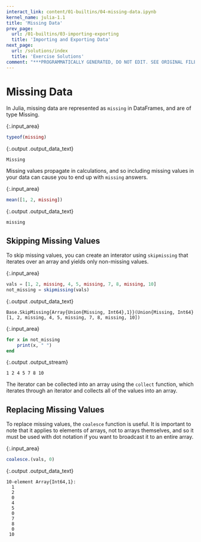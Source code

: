 ```yaml
---
interact_link: content/01-builtins/04-missing-data.ipynb
kernel_name: julia-1.1
title: 'Missing Data'
prev_page:
  url: /01-builtins/03-importing-exporting
  title: 'Importing and Exporting Data'
next_page:
  url: /solutions/index
  title: 'Exercise Solutions'
comment: "***PROGRAMMATICALLY GENERATED, DO NOT EDIT. SEE ORIGINAL FILES IN /content***"
---
```


# Missing Data

In Julia, missing data are represented as `missing` in DataFrames, and are of type Missing. 



{:.input_area}
```julia
typeof(missing)
```





{:.output .output_data_text}
```
Missing
```



Missing values propagate in calculations, and so including missing values in your data can cause you to end up with `missing` answers.



{:.input_area}
```julia
mean([1, 2, missing])
```





{:.output .output_data_text}
```
missing
```



## Skipping Missing Values

To skip missing values, you can create an interator using `skipmissing` that iterates over an array and yields only non-missing values.



{:.input_area}
```julia
vals = [1, 2, missing, 4, 5, missing, 7, 8, missing, 10]
not_missing = skipmissing(vals)
```





{:.output .output_data_text}
```
Base.SkipMissing{Array{Union{Missing, Int64},1}}(Union{Missing, Int64}[1, 2, missing, 4, 5, missing, 7, 8, missing, 10])
```





{:.input_area}
```julia
for x in not_missing
    print(x, " ")
end
```


{:.output .output_stream}
```
1 2 4 5 7 8 10 
```

The iterator can be collected into an array using the `collect` function, which iterates through an iterator and collects all of the values into an array. 

## Replacing Missing Values

To replace missing values, the `coalesce` function is useful. It is important to note that it applies to elements of arrays, not to arrays themselves, and so it must be used with dot notation if you want to broadcast it to an entire array.



{:.input_area}
```julia
coalesce.(vals, 0)
```





{:.output .output_data_text}
```
10-element Array{Int64,1}:
  1
  2
  0
  4
  5
  0
  7
  8
  0
 10
```


